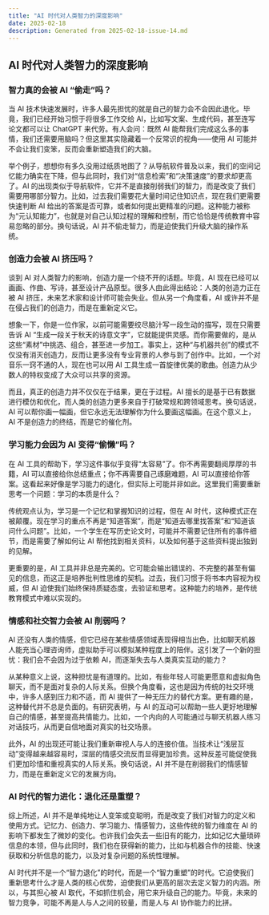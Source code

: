 ```yaml
---
title: "AI 时代对人类智力的深度影响"
date: 2025-02-18
description: Generated from 2025-02-18-issue-14.md
---
```


## AI 时代对人类智力的深度影响

### 智力真的会被 AI “偷走”吗？

当 AI 技术快速发展时，许多人最先担忧的就是自己的智力会不会因此退化。毕竟，我们已经开始习惯于将很多工作交给 AI，比如写文案、生成代码，甚至连写论文都可以让 ChatGPT 来代劳。有人会问：既然 AI 能帮我们完成这么多的事情，我们还需要用脑吗？但这里其实隐藏着一个反常识的视角——使用 AI 可能并不会让我们变笨，反而会重新塑造我们的大脑。

举个例子，想想你有多久没用过纸质地图了？从导航软件普及以来，我们的空间记忆能力确实在下降，但与此同时，我们对“信息检索”和“决策速度”的要求却更高了。AI 的出现类似于导航软件，它并不是直接削弱我们的智力，而是改变了我们需要用哪部分智力。比如，过去我们需要花大量时间记住知识点，现在我们更需要快速判断 AI 给出的答案是否可靠，或者如何提出更精准的问题。这种能力被称为“元认知能力”，也就是对自己认知过程的理解和控制，而它恰恰是传统教育中容易忽略的部分。换句话说，AI 并不偷走智力，而是迫使我们升级大脑的操作系统。

### 创造力会被 AI 挤压吗？

谈到 AI 对人类智力的影响，创造力是一个绕不开的话题。毕竟，AI 现在已经可以画画、作曲、写诗，甚至设计产品原型。很多人由此得出结论：人类的创造力正在被 AI 挤压，未来艺术家和设计师可能会失业。但从另一个角度看，AI 或许并不是在侵占我们的创造力，而是在重新定义它。

想象一下，你是一位作家，以前可能需要绞尽脑汁写一段生动的描写，现在只需要告诉 AI “生成一段关于秋天的诗意文字”，它就能提供灵感。而你需要做的，是从这些“素材”中挑选、组合，甚至进一步加工。事实上，这种“与机器共创”的模式不仅没有消灭创造力，反而让更多没有专业背景的人参与到了创作中。比如，一个对音乐一窍不通的人，现在也可以用 AI 工具生成一首旋律优美的歌曲。创造力从少数人的特权变成了大众可以共享的资源。

而且，真正的创造力并不仅仅在于结果，更在于过程。AI 擅长的是基于已有数据进行模仿和优化，而人类的创造力更多来自于打破常规和跨领域思考。换句话说，AI 可以帮你画一幅画，但它永远无法理解你为什么要画这幅画。在这个意义上，AI 不是创造力的终结，而是它的催化剂。

### 学习能力会因为 AI 变得“偷懒”吗？

在 AI 工具的帮助下，学习这件事似乎变得“太容易”了。你不再需要翻阅厚厚的书籍，AI 可以直接给你总结重点；你不再需要自己琢磨难题，AI 可以直接给你答案。这看起来好像是学习能力的退化，但实际上可能并非如此。这里我们需要重新思考一个问题：学习的本质是什么？

传统观点认为，学习是一个记忆和掌握知识的过程，但在 AI 时代，这种模式正在被颠覆。现在学习的重点不再是“知道答案”，而是“知道去哪里找答案”和“知道该问什么问题”。比如，一个学生在写历史论文时，可能并不需要记住所有的事件细节，而是需要了解如何让 AI 帮他找到相关资料，以及如何基于这些资料提出独到的见解。

更重要的是，AI 工具并非总是完美的。它可能会输出错误的、不完整的甚至有偏见的信息，而这正是培养批判性思维的契机。过去，我们习惯于将书本内容视为权威，但 AI 迫使我们始终保持质疑态度，去验证和思考。这种能力的培养，是传统教育模式中难以实现的。

### 情感和社交智力会被 AI 削弱吗？

AI 还没有人类的情感，但它已经在某些情感领域表现得相当出色，比如聊天机器人能充当心理咨询师，虚拟助手可以模拟某种程度上的陪伴。这引发了一个新的担忧：我们会不会因为过于依赖 AI，而逐渐失去与人类真实互动的能力？

从某种意义上说，这种担忧是有道理的。比如，有些年轻人可能更愿意和虚拟角色聊天，而不是面对复杂的人际关系。但换个角度看，这也是因为传统的社交环境中，许多人感到压力和不适，而 AI 提供了一种无压力的替代方案。更有趣的是，这种替代并不总是负面的。有研究表明，与 AI 的互动可以帮助一些人更好地理解自己的情感，甚至提高共情能力。比如，一个内向的人可能通过与聊天机器人练习对话技巧，从而更自信地面对真实的社交场景。

此外，AI 的出现还可能让我们重新审视人与人的连接价值。当技术让“浅层互动”变得越来越容易时，深层的情感交流反而显得更加珍贵。这种反差可能促使我们更加珍惜和重视真实的人际关系。换句话说，AI 并不是在削弱我们的情感智力，而是在重新定义它的发展方向。

### AI 时代的智力进化：退化还是重塑？

综上所述，AI 并不是单纯地让人变笨或变聪明，而是改变了我们对智力的定义和使用方式。记忆力、创造力、学习能力、情感智力，这些传统的智力维度在 AI 的影响下都发生了微妙的变化。也许我们会失去一些旧有的能力，比如记忆大量琐碎信息的本领，但与此同时，我们也在获得新的能力，比如与机器合作的技能、快速获取和分析信息的能力，以及对复杂问题的系统性理解。

AI 时代并不是一个“智力退化”的时代，而是一个“智力重塑”的时代。它迫使我们重新思考什么才是人类的核心优势，迫使我们从更高的层次去定义智力的内涵。所以，与其担心被 AI 取代，不如抓住机会，用它来升级自己的能力。毕竟，未来的智力竞争，可能不再是人与人之间的较量，而是人与 AI 协作能力的比拼。